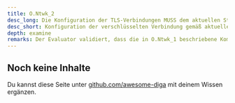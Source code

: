 ```yaml
---
title: O.Ntwk_2
desc_long: Die Konfiguration der TLS-Verbindungen MUSS dem aktuellen Stand der Technik entsprechen (vgl. [TR02102-2]).
desc_short: Konfiguration der verschlüsselten Verbindung gemäß aktuellem Stand der Technik.
depth: examine
remarks: Der Evaluator validiert, dass die in O.Ntwk_1 beschriebene Kommunikation dem Stand der Technik (siehe [TR02102-2]) entspricht. Dies umfasst auch Methoden, die jegliche Übertragung von Daten außerhalb des TLS-Kanals verhindern. Beispielsweise kann mittels HTTP Strict Transport Security (HSTS) sichergestellt werden, dass zwischen Browser und dem die Webanwendung anbietenden Hintergrundsystem ausschließlich HTTPS eingesetzt wird. Mittels Content Security Policy (CSP) kann ergänzend sichergestellt werden, dass Inhalte nur aus einer definierten Liste von Quellen geladen werden können.
---
```


## Noch keine Inhalte

Du kannst diese Seite unter [github.com/awesome-diga](https://github.com/awesome-diga/tr-faq) mit deinem Wissen ergänzen.
